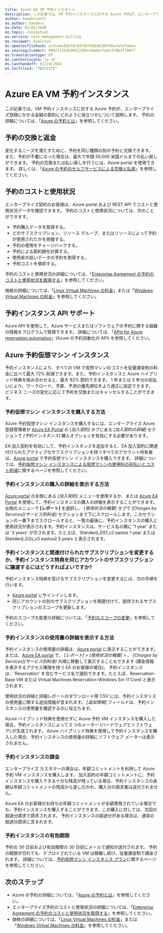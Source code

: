 ```yaml
---
title: Azure EA VM 予約インスタンス
description: この記事では、VM 予約インスタンスに対する Azure 予約が、エンタープライズ登録にかかる金額の節約にどのように役立つかについて説明します。
author: bandersmsft
ms.author: banders
ms.date: 03/03/2020
ms.topic: conceptual
ms.service: cost-management-billing
ms.reviewer: boalcsva
ms.openlocfilehash: ac5c4ec91bf6c9df58fd4b40286f0be7efefa6ea
ms.sourcegitcommit: 0947111b263015136bca0e6ec5a8c570b3f700ff
ms.translationtype: HT
ms.contentlocale: ja-JP
ms.lasthandoff: 03/24/2020
ms.locfileid: "78272172"
---
```

# <a name="azure-ea-vm-reserved-instances"></a>Azure EA VM 予約インスタンス

この記事では、VM 予約インスタンスに対する Azure 予約が、エンタープライズ登録にかかる金額の節約にどのように役立つかについて説明します。 予約の詳細については、「[Azure の予約とは](../reservations/save-compute-costs-reservations.md)」を参照してください。

## <a name="reservation-exchanges-and-refunds"></a>予約の交換と返金

変化するニーズを満たすために、予約を同じ種類の別の予約と交換できます。 また、予約が不要になった場合は、最大で年間 50,000 米国ドルまでの払い戻しができます。 予約の交換または払い戻しを行うには、Azure portal を使用できます。 詳しくは、「[Azure の予約のセルフサービスによる交換と払戻](../reservations/exchange-and-refund-azure-reservations.md)」を参照してください。

## <a name="reservation-costs-and-usage"></a>予約のコストと使用状況

エンタープライズ契約のお客様は、Azure portal および REST API でコストと使用状況データを確認できます。 予約のコストと使用状況については、次のことができます。

- 予約購入データを取得する。
- どのサブスクリプション、リソース グループ、またはリソースによって予約が使用されたかを把握する。
- 予約の使用をチャージバックする。
- 予約による節約額を計算する。
- 使用率の低いデータの予約を取得する。
- 予約コストを償却する。

予約のコストと使用状況の詳細については、「[Enterprise Agreement の予約のコストと使用状況を取得する](../reservations/understand-reserved-instance-usage-ea.md)」を参照してください。

価格の詳細については、「[Linux Virtual Machines の料金](https://azure.microsoft.com/pricing/details/virtual-machines/linux/)」または「[Windows Virtual Machines の料金](https://azure.microsoft.com/pricing/details/virtual-machines/windows/)」を参照してください。

## <a name="reserved-instances-api-support"></a>予約インスタンス API サポート

Azure API を使用して、Azure サービスまたはソフトウェアの予約に関する組織の情報をプログラムで取得できます。 詳細については、「[APIs for Azure reservation automation](../reservations/reservation-apis.md)」(Azure の予約自動化の API) を参照してください。

## <a name="azure-reserved-virtual-machine-instances"></a>Azure 予約仮想マシン インスタンス

予約インスタンスにより、すべての VM で仮想マシンのコストを従量課金制の料金に比べて最大 72% 削減できます。また、予約インスタンスと Azure ハイブリッド特典を組み合わせると、最大 82% 節約できます。 1 年または 3 年分の前払いにより、ワークロード、予算、予測の優先順位をより適正に設定できます。 ビジネス ニーズの変化に応じて予約を交換またはキャンセルすることができます。

### <a name="how-to-buy-reserved-virtual-machine-instances"></a>予約仮想マシン インスタンスを購入する方法

Azure 予約仮想マシン インスタンスを購入するには、エンタープライズ Azure 登録管理者が [Azure EA Portal](https://ea.azure.com/) の _[加入契約]_ タブにある _[加入契約の詳細]_ セクションで _[予約インスタンス]_ 購入オプションを有効にする必要があります。

EA 加入契約を有効にして、予約インスタンスを追加すると、EA 加入契約に関連付けられたアクティブなサブスクリプションを持つすべてのアカウント所有者は、[Azure portal](https://aka.ms/reservations) で予約仮想マシン インスタンスを購入できます。 詳細については、[予約仮想マシン インスタンスによる仮想マシンの使用料の前払いとコスト削減](https://go.microsoft.com/fwlink/?linkid=861721)に関するページを参照してください。

### <a name="how-to-view-reserved-instance-purchase-details"></a>予約インスタンスの購入の詳細を表示する方法

[Azure portal](https://aka.ms/reservations) の左側にある _[加入契約]_ メニューを使用するか、または [Azure EA Portal](https://ea.azure.com/) を使用して、予約インスタンスの購入の詳細を表示することができます。 左側のメニューで **[レポート]** を選択し、 _[使用状況の概要]_ タブで _[Charges by Services]\(サービス別料金\)_ セクションまで下にスクロールします。このセクションの一番下までスクロールすると、一覧の最後に、予約インスタンスの購入と使用状況が表示されます。予約インスタンスは、サービス名の横に '1 year' または '3 years' が示されます。たとえば、Standard_DS1_v2 eastus 1 year または Standard_D2s_v3 eastus2 3 years と表示されます。

### <a name="how-can-i-change-the-subscription-associated-with-reserved-instance-or-transfer-my-reserved-instance-benefits-to-a-subscription-under-the-same-account"></a>予約インスタンスと関連付けられたサブスクリプションを変更するか、予約インスタンス特典を同じアカウントのサブスクリプションに譲渡するにはどうすればよいですか?

予約インスタンス特典を受けるサブスクリプションを変更するには、次の手順を行います。

- [Azure portal](https://aka.ms/reservations) にサインインします。
- 同じアカウントの別のサブスクリプションを関連付けて、提供されるサブスクリプションのスコープを更新します。

予約のスコープの変更の詳細については、「[予約のスコープの変更](../reservations/manage-reserved-vm-instance.md#change-the-reservation-scope)」を参照してください。

### <a name="how-to-view-reserved-instance-usage-details"></a>予約インスタンスの使用量の詳細を表示する方法

予約インスタンスの使用量の詳細は、[Azure portal](https://aka.ms/reservations) に表示することができます。または、[Azure EA portal](https://ea.azure.com/) で、 _[レポート]_  >  _[使用状況の概要]_  > 、 _[Charges by Services]\(サービス別料金\)_ の順に移動して表示することもできます (課金情報を表示するアクセス権限を持つ EA のお客様の場合)。 予約インスタンスは、'Reservation' を含むサービス名で識別できます。たとえば、Reservation-Base VM または Virtual Machines Reservation-Windows Svr (1 Core) と表示されます。

使用状況の詳細と詳細レポートのダウンロード用 CSV には、予約インスタンスの使用量に関する追加情報が含まれます。 _[追加情報]_ フィールドは、予約インスタンスの使用量を確認するのに役立ちます。

Azure ハイブリッド特典を使用せずに Azure 予約 VM インスタンスを購入した場合、予約インスタンスによって 2 つのメーター (ハードウェアとソフトウェア) が生成されます。 Azure ハイブリッド特典を使用して予約インスタンスを購入した場合、予約インスタンスの使用量の詳細にソフトウェア メーターは表示されません。

### <a name="reserved-instance-billing"></a>予約インスタンスの課金

エンタープライズ カスタマーの場合は、年額コミットメントを利用して Azure 予約 VM インスタンスを購入します。 加入契約の年額コミットメントに、予約インスタンスを購入できる十分な残高が残っている場合、予約インスタンスの金額は年額コミットメントの残高から差し引かれ、購入分の請求書は送付されません。

Azure EA のお客様がお持ちの年額コミットメントが全額使用されている場合でも、予約インスタンスを購入することができます。この購入に対しては、次回の超過分請求で請求されます。 予約インスタンスの超過分がある場合は、通常の超過分請求に含まれます。

### <a name="reserved-instance-expiration"></a>予約インスタンスの有効期限

予約の 30 日前および有効期限の 30 日前にメールで通知が送付されます。 予約の期限が切れても、デプロイされている VM は稼働し続け、従量課金制で課金されます。 詳細については、[予約仮想マシン インスタンス プラン](https://azure.microsoft.com/pricing/reserved-vm-instances/)に関するページを参照してください。

## <a name="next-steps"></a>次のステップ
- Azure の予約の詳細については、「[Azure の予約とは](../reservations/save-compute-costs-reservations.md)」を参照してください。
- エンタープライズ予約のコストと使用状況の詳細については、「[Enterprise Agreement の予約のコストと使用状況を取得する](../reservations/understand-reserved-instance-usage-ea.md)」を参照してください。
- 価格の詳細については、「[Linux Virtual Machines の料金](https://azure.microsoft.com/pricing/details/virtual-machines/linux/)」または「[Windows Virtual Machines の料金](https://azure.microsoft.com/pricing/details/virtual-machines/windows/)」を参照してください。

